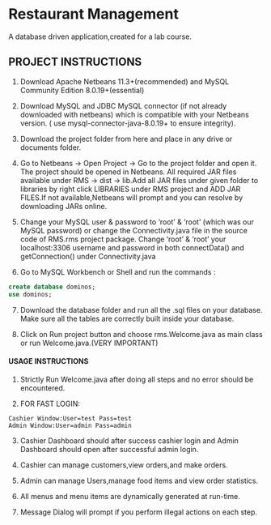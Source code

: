 # Restaurant Management

A database driven application,created for a lab course.

## PROJECT INSTRUCTIONS

1. Download Apache Netbeans 11.3+(recommended) and MySQL Community Edition 8.0.19+(essential)

2. Download MySQL and JDBC MySQL connector (if not already downloaded with netbeans)
which is compatible with your Netbeans version. ( use mysql-connector-java-8.0.19+ to ensure
integrity).

3. Download the project folder from here and place in any drive or documents folder.

4. Go to Netbeans -> Open Project -> Go to the project folder and open it. The project should be
opened in Netbeans. All required JAR files available under RMS → dist → lib.Add all JAR files
under given folder to libraries by right click LIBRARIES under RMS project and ADD JAR
FILES.If not available,Netbeans will prompt and you can resolve by downloading JARs online.

5. Change your MySQL user & password to ‘root’ & ‘root’ (which was our MySQL password) or
change the Connectivity.java file in the source code of RMS.rms project package. Change
‘root’ & ‘root’ your localhost:3306 username and password in both connectData() and
getConnection() under Connectivity.java

6. Go to MySQL Workbench or Shell and run the commands :

~~~sql
create database dominos;
use dominos;
~~~~

7. Download the database folder and run all the .sql files on your database. Make sure all the
tables are correctly built inside your database.

8. Click on Run project button and choose rms.Welcome.java as main class or run
Welcome.java.(VERY IMPORTANT)

#### USAGE INSTRUCTIONS

1. Strictly Run Welcome.java after doing all steps and no error should be encountered.

2. FOR FAST LOGIN:
~~~
Cashier Window:User=test Pass=test
Admin Window:User=admin Pass=admin
~~~
3. Cashier Dashboard should after success cashier login and Admin Dashboard should open
after successful admin login.

4. Cashier can manage customers,view orders,and make orders.

5. Admin can manage Users,manage food items and view order statistics.

6. All menus and menu items are dynamically generated at run-time.

7. Message Dialog will prompt if you perform illegal actions on each step.
